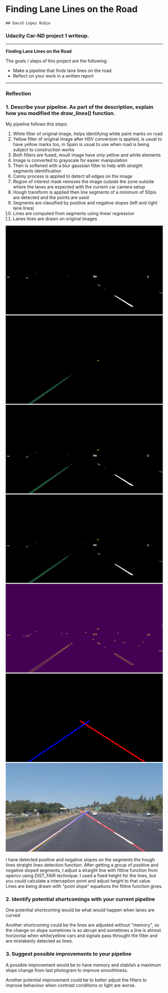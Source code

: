 # **Finding Lane Lines on the Road** 

    ## David Lopez Rubio

### Udacity Car-ND project 1 writeup.

---

**Finding Lane Lines on the Road**

The goals / steps of this project are the following:
* Make a pipeline that finds lane lines on the road
* Reflect on your work in a written report


[//]: # (Image References)



---

### Reflection

### 1. Describe your pipeline. As part of the description, explain how you modified the draw_lines() function.

My pipeline follows this steps:

1) White filter of original image, helps identifying white paint marks on road
2) Yellow filter of original image after HSV conversion is applied, is usual to have yellow marks too, in Spain is usual to use when road is being subject to construction works
3) Both filters are fused, result image have only yellow and white elements
4) Image is converted to grayscale for easier manipulation
5) Then is softened with a blur gaussian filter to help with straight segments identification
6) Canny process is applied to detect all edges on the image
7) Region of interest mask removes the image outside the zone outside where the lanes are expected with the current car camera setup 
8) Hough transform is applied then line segments of a minimum of 50pix are detected and the points are used
9) Segments are classified by positive and negative slopes (left and right lane lines)
10) Lines are computed from segments using linear regression
11) Lanes lines are drawn on original images

[image1]: ./demo_images/demo0.jpg "White filter"
[image2]: ./demo_images/demo1.jpg "Yellow filter"
[image3]: ./demo_images/demo2.jpg "White and yellow bitwise and"
[image4]: ./demo_images/demo3.jpg "Gaussian processing"
[image5]: ./demo_images/demo4.jpg "Canny edges filter"
[image6]: ./demo_images/demo5.jpg "Lines computed with linear regression"
[image7]: ./demo_images/demo6.jpg "Lane lines over original image"



![alt text][image1]
![alt text][image2]
![alt text][image3]
![alt text][image4]
![alt text][image5]
![alt text][image6]
![alt text][image7]

I have detected positive and negative slopes on the segments the hough lines straight lines detection function. After getting a group of positive and negative sloped segments, I adjust a straight line with fitline function from opencv using DIST_FAIR technique. I used a fixed height for the lines, but you could calculate a interception point and adjust height to that value. Lines are being drawn with "point slope" equations the fitline function gives.


### 2. Identify potential shortcomings with your current pipeline


One potential shortcoming would be what would happen when lanes are curved 

Another shortcoming could be the lines are adjusted without "memory", so the change on slope sometimes is so abrupt and sometimes a line is almost horizontal when white/yellow cars and signals pass throught the filter and are mistakenly detected as lines. 


### 3. Suggest possible improvements to your pipeline

A possible improvement would be to have memory and stablish a maximum slope change from last photogram to improve smoothiness.

Another potential improvement could be to better adjust the filters to improve behaviour when contrast conditions or light are worse.
